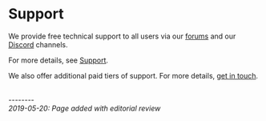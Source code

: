 # Support 

We provide free technical support to all users via our [forums](https://forums.improbable.io/) and our [Discord](https://discordapp.com/channels/311273633307951114/) channels. 

For more details, see [Support](https://docs.improbable.io/reference/latest/shared/pricing-and-support/support).

We also offer additional paid tiers of support. For more details, [get in touch](https://improbable.io/contact-us).

<br/>--------<br/>
_2019-05-20: Page added with editorial review_
